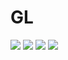 # GL


[![](https://img.shields.io/badge/dependencies-Unity2018.2.12f1-green.svg)](https://unity3d.com/jp/unity/whatsnew/unity-2018.2.12)
[![](https://img.shields.io/badge/dependencies-SRDebugger-green.svg)](https://assetstore.unity.com/packages/tools/gui/srdebugger-console-tools-on-device-27688)
[![](https://img.shields.io/badge/dependencies-UniRx-green.svg)](https://assetstore.unity.com/packages/tools/integration/unirx-reactive-extensions-for-unity-17276)
[![](https://img.shields.io/badge/dependencies-DOTween-green.svg)](https://assetstore.unity.com/packages/tools/animation/dotween-hotween-v2-27676)

